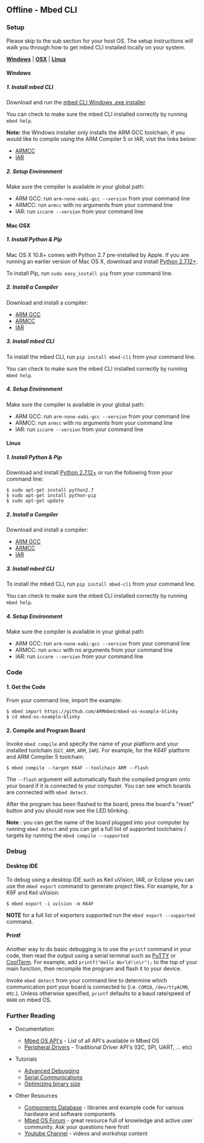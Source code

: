 ## Offline - Mbed CLI

### Setup
Please skip to the sub section for your host OS. The setup instructions will walk you through how to get mbed CLI installed locally on your system. 

[**Windows**](#windows) | [**OSX**](#mac-osx) | [**Linux**](#linux)

#### Windows

##### 1. Install mbed CLI

Download and run the [mbed CLI Windows .exe installer](https://github.com/ARMmbed/mbed-cli-windows-installer/releases).

You can check to make sure the mbed CLI installed correctly by running `mbed help`.

**Note:** the Windows installer only installs the ARM GCC toolchain, if you would like to compile using the ARM Compiler 5 or IAR, visit the links below:

  * [ARMCC ](https://developer.arm.com/products/software-development-tools/compilers/arm-compiler/downloads/version-5)  
  * [IAR](https://www.iar.com/iar-embedded-workbench/tools-for-arm/)  

##### 2. Setup Environment

Make sure the compiler is available in your global path:

  * ARM GCC: run `arm-none-eabi-gcc --version` from your command line
  * ARMCC:  run `armcc` with no arguments from your command line
  * IAR: run `iccarm --version` from your command line

#### Mac OSX

##### 1. Install Python & Pip

Mac OS X 10.8+ comes with Python 2.7 pre-installed by Apple. If you are running an earlier version of Mac OS X, download and install [Python 2.7.12+](https://www.python.org/downloads/mac-osx/).

To install Pip, run `sudo easy_install pip` from your command line.

##### 2. Install a Compiler

Download and install a compiler:

  * [ARM GCC ](https://developer.arm.com/open-source/gnu-toolchain/gnu-rm/downloads)  
  * [ARMCC ](https://developer.arm.com/products/software-development-tools/compilers/arm-compiler/downloads/version-5)  
  * [IAR](https://www.iar.com/iar-embedded-workbench/tools-for-arm/)  

##### 3. Install mbed CLI

To install the mbed CLI, run `pip install mbed-cli` from your command line.

You can check to make sure the mbed CLI installed correctly by running `mbed help`.

##### 4. Setup Environment

Make sure the compiler is available in your global path:

  * ARM GCC: run `arm-none-eabi-gcc --version` from your command line
  * ARMCC:  run `armcc` with no arguments from your command line
  * IAR: run `iccarm --version` from your command line

#### Linux 

##### 1. Install Python & Pip

Download and install [Python 2.7.12+](https://www.python.org/downloads/source/) or run the following from your command line:

```console
$ sudo apt-get install python2.7
$ sudo apt-get install python-pip
$ sudo apt-get update
```

##### 2. Install a Compiler

Download and install a compiler:

  * [ARM GCC ](https://developer.arm.com/open-source/gnu-toolchain/gnu-rm/downloads)  
  * [ARMCC ](https://developer.arm.com/products/software-development-tools/compilers/arm-compiler/downloads/version-5)  
  * [IAR](https://www.iar.com/iar-embedded-workbench/tools-for-arm/)  

##### 3. Install mbed CLI

To install the mbed CLI, run `pip install mbed-cli` from your command line.

You can check to make sure the mbed CLI installed correctly by running `mbed help`.

##### 4. Setup Environment

Make sure the compiler is available in your global path:

  * ARM GCC: run `arm-none-eabi-gcc --version` from your command line
  * ARMCC:  run `armcc` with no arguments from your command line
  * IAR: run `iccarm --version` from your command line

### Code

#### 1. Get the Code

From your command line, import the example:

```console
$ mbed import https://github.com/ARMmbed/mbed-os-example-blinky
$ cd mbed-os-example-blinky
```
  
#### 2. Compile and Program Board

Invoke `mbed compile` and specify the name of your platform and your installed toolchain (`GCC_ARM`, `ARM`, `IAR`). For example, for the K64F platform and ARM Compiler 5 toolchain:
  
```console
$ mbed compile --target K64F --toolchain ARM --flash
```  

The `--flash` argument will automatically flash the compiled program onto your board if it is connected to your computer. You can see which boards are connected with `mbed detect`. 

After the program has been flashed to the board, press the board's "reset" button and you should now see the LED blinking.

**Note** : you can get the name of the board plugged into your computer by running `mbed detect` and you can get a full list of supported toolchains / targets by running the `mbed compile --supported`


### Debug

#### Desktop IDE

To debug using a desktop IDE such as Keil uVision, IAR, or Eclipse you can use the `mbed export` command to generate project files. For example, for a K6F and Keil uVision:

```console
$ mbed export -i uvision -m K64F
```  
**NOTE** for a full list of exporters supported run the `mbed export --supported` command. 


#### Printf

Another way to do basic debugging is to use the `printf` command in your code, then read the output using a serial terminal such as [PuTTY](http://www.putty.org/) or [CoolTerm](http://freeware.the-meiers.org/). For example, add `printf("Hello World!\n\r");` to the top of your main function, then recompile the program and flash it to your device.

Invoke `mbed detect` from your command line to determine which communication port your board is connected to (i.e. `COM18`, `/dev/ttyACM0`, etc.). Unless otherwise specified, `printf` defaults to a baud rate/speed of `9600` on mbed OS.

### Further Reading

- Documentation
  - [Mbed OS API's](https://os.mbed.com/docs/v5.6/reference/apis.html) - List of all API's available in Mbed OS
  - [Peripheral Drivers](https://os.mbed.com/docs/v5.6/reference/drivers.html) - Traditional Driver API's (I2C, SPI, UART, ... etc)

- Tutorials
  - [Advanced Debugging](https://os.mbed.com/docs/v5.6/tutorials/debugging.html)
  - [Serial Communications](https://os.mbed.com/docs/v5.6/tutorials/serial-communication.html)
  - [Optimizing binary size](https://os.mbed.com/docs/v5.6/tutorials/optimizing.html)

- Other Resources 
  - [Components Database](https://os.mbed.com/components/) - libraries and example code for various hardware and software components
  - [Mbed OS Forum](https://os.mbed.com/forum/) - great resource full of knowledge and active user community. Ask your questions here first!
  - [Youtube Channel](http://youtube.com/armmbed) - videos and workshop content
